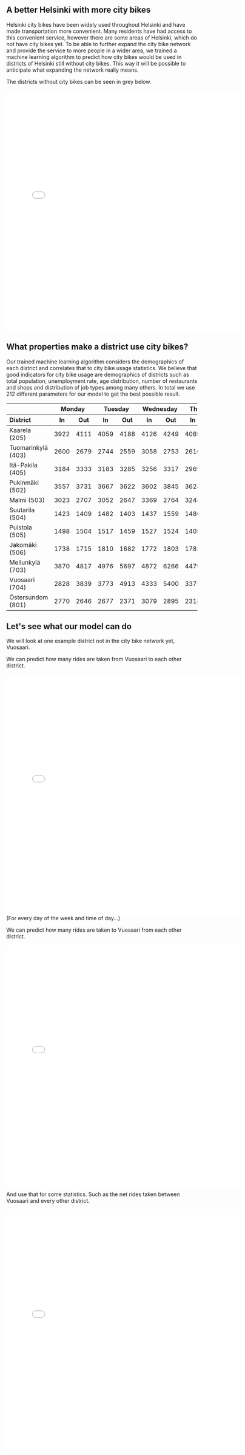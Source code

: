 ## A better Helsinki with more city bikes
Helsinki city bikes have been widely used throughout Helsinki and have made transportation more convenient.
Many residents have had access to this convenient service, however there are some areas of Helsinki, which do not have city bikes yet. 
To be able to further expand the city bike network and provide the service to more people in a wider area, we trained a machine learning algorithm to predict how city bikes would be used in districts of Helsinki still without city bikes.
This way it will be possible to anticipate what expanding the network really means.

The districts without city bikes can be seen in grey below.
<div style="text-align: center;">
<iframe src="city_bike_network.html"
    sandbox="allow-same-origin allow-scripts"
    width="616"
    height="634"
    scrolling="no"
    seamless="seamless"
    frameborder="0">
</iframe>
</div>

## What properties make a district use city bikes?
Our trained machine learning algorithm considers the demographics of each district and correlates that to city bike usage statistics.
We believe that good indicators for city bike usage are demographics of districts such as total population, unemployment rate, age distribution, number of restaurants and shops and distribution of job types among many others. In total we use 212 different parameters for our model to get the best possible result.

<div style="width: 100%;">
    <table style="text-align: center;">
  <thead></thead>
  <tr>
    <th>&nbsp;</th>
    <th colspan="2">Monday</th>
    <th colspan="2">Tuesday</th>
    <th colspan="2">Wednesday</th>
    <th colspan="2">Thursday</th>
    <th colspan="2">Friday</th>
    <th colspan="2">Saturday</th>
    <th colspan="2">Sunday</th>
    <th colspan="2">Total</th>
  </tr>  
  <tr>
      <th style="text-align: left;">District</th>
      <th>In</th>
      <th>Out</th>
      <th>In</th>
      <th>Out</th>
      <th>In</th>
      <th>Out</th>
      <th>In</th>
      <th>Out</th>
      <th>In</th>
      <th>Out</th>
      <th>In</th>
      <th>Out</th>
      <th>In</th>
      <th>Out</th>
      <th>In</th>
      <th>Out</th>
    </tr>
  </thead>
  <tbody>
    <tr>
      <td style="text-align: left;">Kaarela (205)</td>
      <td>3922</td>
      <td>4111</td>
      <td>4059</td>
      <td>4188</td>
      <td>4126</td>
      <td>4249</td>
      <td>4069</td>
      <td>4016</td>
      <td>3329</td>
      <td>3468</td>
      <td>2801</td>
      <td>2979</td>
      <td>2754</td>
      <td>2728</td>
      <td>25064</td>
      <td>25741</td>
    </tr>
    <tr>
      <td style="text-align: left;">Tuomarinkylä (403)</td>
      <td>2600</td>
      <td>2679</td>
      <td>2744</td>
      <td>2559</td>
      <td>3058</td>
      <td>2753</td>
      <td>2616</td>
      <td>2483</td>
      <td>2479</td>
      <td>2032</td>
      <td>2145</td>
      <td>2116</td>
      <td>2013</td>
      <td>1848</td>
      <td>17658</td>
      <td>16472</td>
    </tr>
    <tr>
      <td style="text-align: left;">Itä-Pakila (405)</td>
      <td>3184</td>
      <td>3333</td>
      <td>3183</td>
      <td>3285</td>
      <td>3256</td>
      <td>3317</td>
      <td>2969</td>
      <td>3057</td>
      <td>2840</td>
      <td>2636</td>
      <td>2739</td>
      <td>2595</td>
      <td>2533</td>
      <td>2361</td>
      <td>20706</td>
      <td>20586</td>
    </tr>
    <tr>
      <td style="text-align: left;">Pukinmäki (502)</td>
      <td>3557</td>
      <td>3731</td>
      <td>3667</td>
      <td>3622</td>
      <td>3602</td>
      <td>3845</td>
      <td>3628</td>
      <td>3616</td>
      <td>3165</td>
      <td>3192</td>
      <td>2600</td>
      <td>2623</td>
      <td>2548</td>
      <td>2366</td>
      <td>22770</td>
      <td>22998</td>
    </tr>
    <tr>
      <td style="text-align: left;">Malmi (503)</td>
      <td>3023</td>
      <td>2707</td>
      <td>3052</td>
      <td>2647</td>
      <td>3369</td>
      <td>2764</td>
      <td>3248</td>
      <td>2776</td>
      <td>2197</td>
      <td>2546</td>
      <td>2047</td>
      <td>2042</td>
      <td>2016</td>
      <td>1944</td>
      <td>18954</td>
      <td>17429</td>
    </tr>
    <tr>
      <td style="text-align: left;">Suutarila (504)</td>
      <td>1423</td>
      <td>1409</td>
      <td>1482</td>
      <td>1403</td>
      <td>1437</td>
      <td>1559</td>
      <td>1480</td>
      <td>1404</td>
      <td>1154</td>
      <td>1185</td>
      <td>1068</td>
      <td>1133</td>
      <td>1105</td>
      <td>1031</td>
      <td>9151</td>
      <td>9127</td>
    </tr>
    <tr>
      <td style="text-align: left;">Puistola (505)</td>
      <td>1498</td>
      <td>1504</td>
      <td>1517</td>
      <td>1459</td>
      <td>1527</td>
      <td>1524</td>
      <td>1409</td>
      <td>1428</td>
      <td>1148</td>
      <td>1241</td>
      <td>1077</td>
      <td>1114</td>
      <td>1160</td>
      <td>1024</td>
      <td>9338</td>
      <td>9297</td>
    </tr>
    <tr>
      <td style="text-align: left;">Jakomäki (506)</td>
      <td>1738</td>
      <td>1715</td>
      <td>1810</td>
      <td>1682</td>
      <td>1772</td>
      <td>1803</td>
      <td>1783</td>
      <td>1626</td>
      <td>1416</td>
      <td>1437</td>
      <td>1236</td>
      <td>1247</td>
      <td>1235</td>
      <td>1133</td>
      <td>10992</td>
      <td>10645</td>
    </tr>
    <tr>
      <td style="text-align: left;">Mellunkylä (703)</td>
      <td>3870</td>
      <td>4817</td>
      <td>4976</td>
      <td>5697</td>
      <td>4872</td>
      <td>6266</td>
      <td>4479</td>
      <td>4988</td>
      <td>3788</td>
      <td>4153</td>
      <td>3210</td>
      <td>3304</td>
      <td>3330</td>
      <td>2953</td>
      <td>28528</td>
      <td>32181</td>
    </tr>
    <tr>
      <td style="text-align: left;">Vuosaari (704)</td>
      <td>2828</td>
      <td>3839</td>
      <td>3773</td>
      <td>4913</td>
      <td>4333</td>
      <td>5400</td>
      <td>3375</td>
      <td>4052</td>
      <td>3078</td>
      <td>3293</td>
      <td>2366</td>
      <td>2404</td>
      <td>2490</td>
      <td>2336</td>
      <td>22246</td>
      <td>26241</td>
    </tr>
    <tr>
      <td style="text-align: left;">Östersundom (801)</td>
      <td>2770</td>
      <td>2646</td>
      <td>2677</td>
      <td>2371</td>
      <td>3079</td>
      <td>2895</td>
      <td>2318</td>
      <td>2747</td>
      <td>2301</td>
      <td>2366</td>
      <td>2487</td>
      <td>2415</td>
      <td>2409</td>
      <td>2246</td>
      <td>18044</td>
      <td>17689</td>
    </tr>
  </tbody>
</table>
</div>

## Let's see what our model can do
We will look at one example district not in the city bike network yet, Vuosaari.

We can predict how many rides are taken from Vuosaari to each other district.
<div style="text-align: center;">
<iframe src="Vuosaari_outgoing.html"
    sandbox="allow-same-origin allow-scripts"
    width="616"
    height="634"
    scrolling="no"
    seamless="seamless"
    frameborder="0">
</iframe>
</div>
(For every day of the week and time of day...)

We can predict how many rides are taken to Vuosaari from each other district. 
<div style="text-align: center;">
<iframe src="Vuosaari_incoming.html"
    sandbox="allow-same-origin allow-scripts"
    width="616"
    height="634"
    scrolling="no"
    seamless="seamless"
    frameborder="0">
</iframe>
</div>

And use that for some statistics. Such as the net rides taken between Vuosaari and every other district.
<div style="text-align: center;">
<iframe src="Vuosaari.html"
    sandbox="allow-same-origin allow-scripts"
    width="616"
    height="634"
    scrolling="no"
    seamless="seamless"
    frameborder="0">
</iframe>
</div>
